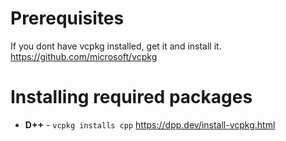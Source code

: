 # Prerequisites
If you dont have vcpkg installed, get it and install it.
https://github.com/microsoft/vcpkg
# Installing required packages
- **D++** - `vcpkg installs cpp`
https://dpp.dev/install-vcpkg.html
